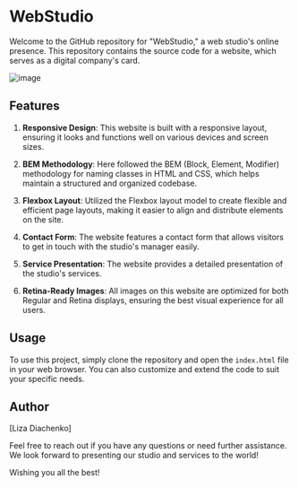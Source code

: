 # WebStudio

Welcome to the GitHub repository for "WebStudio," a web studio's online presence. This repository contains the source code for a website, which serves as a digital company's card.

![image](https://github.com/di-liza/WebStudio/assets/114363326/f8457834-6486-4aaf-840a-6bf143c3ce08)


## Features

1. **Responsive Design**: This website is built with a responsive layout, ensuring it looks and functions well on various devices and screen sizes.

2. **BEM Methodology**: Here followed the BEM (Block, Element, Modifier) methodology for naming classes in HTML and CSS, which helps maintain a structured and organized codebase.

3. **Flexbox Layout**: Utilized the Flexbox layout model to create flexible and efficient page layouts, making it easier to align and distribute elements on the site.

4. **Contact Form**: The website features a contact form that allows visitors to get in touch with the studio's manager easily.

5. **Service Presentation**: The website provides a detailed presentation of the studio's services.

6. **Retina-Ready Images**: All images on this website are optimized for both Regular and Retina displays, ensuring the best visual experience for all users.

## Usage

To use this project, simply clone the repository and open the `index.html` file in your web browser. You can also customize and extend the code to suit your specific needs.

## Author

[Liza Diachenko]

Feel free to reach out if you have any questions or need further assistance. We look forward to presenting our studio and services to the world!

Wishing you all the best!
